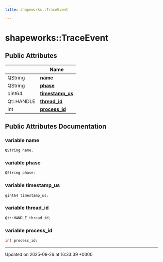 ```yaml
---
title: shapeworks::TraceEvent

---
```


# shapeworks::TraceEvent





## Public Attributes

|                | Name           |
| -------------- | -------------- |
| QString | **[name](../Classes/structshapeworks_1_1TraceEvent.md#variable-name)**  |
| QString | **[phase](../Classes/structshapeworks_1_1TraceEvent.md#variable-phase)**  |
| qint64 | **[timestamp_us](../Classes/structshapeworks_1_1TraceEvent.md#variable-timestamp-us)**  |
| Qt::HANDLE | **[thread_id](../Classes/structshapeworks_1_1TraceEvent.md#variable-thread-id)**  |
| int | **[process_id](../Classes/structshapeworks_1_1TraceEvent.md#variable-process-id)**  |

## Public Attributes Documentation

### variable name

```cpp
QString name;
```


### variable phase

```cpp
QString phase;
```


### variable timestamp_us

```cpp
qint64 timestamp_us;
```


### variable thread_id

```cpp
Qt::HANDLE thread_id;
```


### variable process_id

```cpp
int process_id;
```


-------------------------------

Updated on 2025-09-26 at 16:33:39 +0000